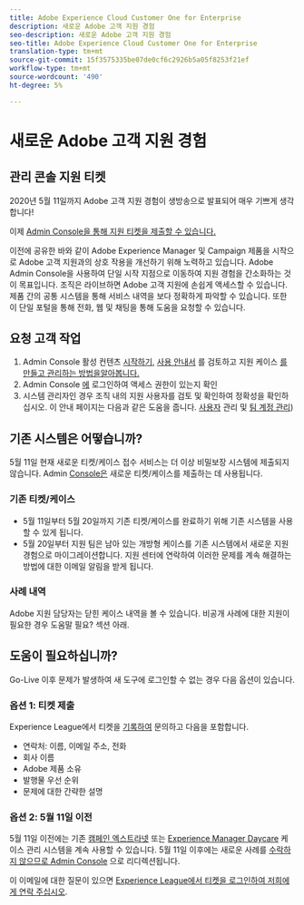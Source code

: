 ```yaml
---
title: Adobe Experience Cloud Customer One for Enterprise
description: 새로운 Adobe 고객 지원 경험
seo-description: 새로운 Adobe 고객 지원 경험
seo-title: Adobe Experience Cloud Customer One for Enterprise
translation-type: tm+mt
source-git-commit: 15f3575335be07de0cf6c2926b5a05f8253f21ef
workflow-type: tm+mt
source-wordcount: '490'
ht-degree: 5%

---
```



# 새로운 Adobe 고객 지원 경험

## 관리 콘솔 지원 티켓

2020년 5월 11일까지 Adobe 고객 지원 경험이 생방송으로 발표되어 매우 기쁘게 생각합니다!

이제 [Admin Console을 통해 지원 티켓을 제출할 수 있습니다.](https://adminconsole.adobe.com/)

이전에 공유한 바와 같이 Adobe Experience Manager 및 Campaign 제품을 시작으로 Adobe 고객 지원과의 상호 작용을 개선하기 위해 노력하고 있습니다. Adobe Admin Console을 사용하여 단일 시작 지점으로 이동하여 지원 경험을 간소화하는 것이 목표입니다. 조직은 라이브하면 Adobe 고객 지원에 손쉽게 액세스할 수 있습니다. 제품 간의 공통 시스템을 통해 서비스 내역을 보다 정확하게 파악할 수 있습니다. 또한 이 단일 포털을 통해 전화, 웹 및 채팅을 통해 도움을 요청할 수 있습니다.

## 요청 고객 작업

1. Admin Console 활성 컨텐츠 [시작하기](https://helpx.adobe.com/enterprise/get-started.html), [사용 안내서](https://helpx.adobe.com/enterprise/managing/user-guide.html) 를 검토하고 지원 케이스 [를 만들고 관리하는 방법을알아봅니다.](https://helpx.adobe.com/enterprise/using/support-and-expert-services.html)
1. Admin Console [에](https://adminconsole.adobe.com/) 로그인하여 액세스 권한이 있는지 확인
1. 시스템 관리자인 경우 조직 내의 지원 사용자를 검토 및 확인하여 정확성을 확인하십시오. 이 안내 페이지는 다음과 같은 도움을 줍니다. [사용자](https://helpx.adobe.com/enterprise/using/users.html) 관리 및 [팀 계정 관리](https://helpx.adobe.com/enterprise/using/accounts.html))

## 기존 시스템은 어떻습니까?

5월 11일 현재 새로운 티켓/케이스 접수 서비스는 더 이상 비밀보장 시스템에 제출되지 않습니다.  Admin [Console은](https://adminconsole.adobe.com/) 새로운 티켓/케이스를 제출하는 데 사용됩니다.

### 기존 티켓/케이스

* 5월 11일부터 5월 20일까지 기존 티켓/케이스를 완료하기 위해 기존 시스템을 사용할 수 있게 됩니다.
* 5월 20일부터 지원 팀은 남아 있는 개방형 케이스를 기존 시스템에서 새로운 지원 경험으로 마이그레이션합니다.  지원 센터에 연락하여 이러한 문제를 계속 해결하는 방법에 대한 이메일 알림을 받게 됩니다.

### 사례 내역

Adobe 지원 담당자는 닫힌 케이스 내역을 볼 수 있습니다.  비공개 사례에 대한 지원이 필요한 경우 도움말 필요? 섹션 아래.

## 도움이 필요하십니까?

Go-Live 이후 문제가 발생하여 새 도구에 로그인할 수 없는 경우 다음 옵션이 있습니다.

### 옵션 1: 티켓 제출

Experience League에서 티켓을 [기록하여](https://experienceleague.adobe.com/?support-solution=General#support) 문의하고 다음을 포함합니다.

* 연락처: 이름, 이메일 주소, 전화
* 회사 이름
* Adobe 제품 소유
* 발행물 우선 순위
* 문제에 대한 간략한 설명

### 옵션 2: 5월 11일 이전

5월 11일 이전에는 기존 [캠페인 엑스트라넷](https://support.neolane.net/webApp/extranetLogin) 또는 [Experience Manager Daycare](https://daycare.day.com/home.html) 케이스 관리 시스템을 계속 사용할 수 있습니다.  5월 11일 이후에는 새로운 사례를 [수락하지 않으므로 Admin Console](https://adminconsole.adobe.com/) 으로 리디렉션됩니다.

이 이메일에 대한 질문이 있으면 [Experience League에서 티켓을 로그인하여 저희에게 연락 주십시오](https://experienceleague.adobe.com/?support-solution=General#support).
